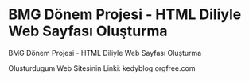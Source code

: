 # BMG Dönem Projesi - HTML Diliyle Web Sayfası Oluşturma
 BMG Dönem Projesi - HTML Diliyle Web Sayfası Oluşturma
 <p>Olusturdugum Web Sitesinin Linki: kedyblog.orgfree.com</p>
